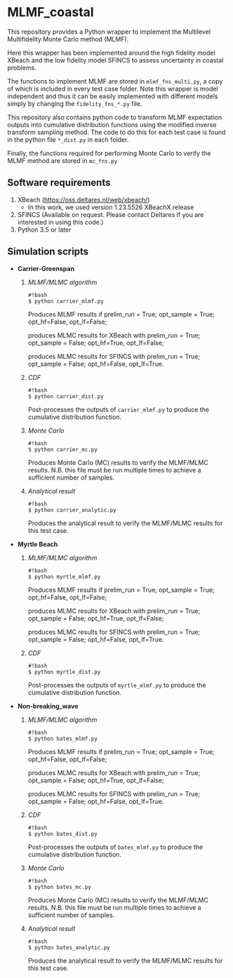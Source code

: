 # MLMF_coastal

This repository provides a Python wrapper to implement the Multilevel Multifidelity Monte Carlo method (MLMF).

Here this wrapper has been implemented around the high fidelity model XBeach and the low fidelity model SFINCS to assess uncertainty in coastal problems.

The functions to implement MLMF are stored in `mlmf_fns_multi.py`, a copy of which is included in every test case folder. Note this wrapper is model independent and thus it can be easily implemented with different models simply by changing the `fidelity_fns_*.py` file.

This repository also contains python code to transform MLMF expectation outputs into cumulative distribution functions using the modified inverse transform sampling method. The code to do this for each test case is found in the python file `*_dist.py` in each folder.

Finally, the functions required for performing Monte Carlo to verify the MLMF method are stored in `mc_fns.py`

Software requirements
-------------------------

1. XBeach (https://oss.deltares.nl/web/xbeach/)
    * In this work, we used version 1.23.5526 XBeachX release
2. SFINCS (Available on request. Please contact Deltares if you are interested in using this code.)
3. Python 3.5 or later


Simulation scripts
------------------

* **Carrier-Greenspan**

   1. _MLMF/MLMC algorithm_
      ```
      #!bash
      $ python carrier_mlmf.py
      ```
      Produces MLMF results if prelim_run = True; opt_sample = True; opt_hf=False, opt_lf=False;
    
      produces MLMC results for XBeach with prelim_run = True; opt_sample = False; opt_hf=True, opt_lf=False;
    
      produces MLMC results for SFINCS with prelim_run = True; opt_sample = False; opt_hf=False, opt_lf=True.
   
   2. _CDF_
      ```
      #!bash
      $ python carrier_dist.py
      ```
      Post-processes the outputs of `carrier_mlmf.py` to produce the cumulative distribution function.

   3. _Monte Carlo_
      ```
      #!bash
      $ python carrier_mc.py
      ```
      Produces Monte Carlo (MC) results to verify the MLMF/MLMC results. N.B. this file must be run multiple times to achieve a sufficient number of samples.
    
   4. _Analytical result_
      ```
      #!bash
      $ python carrier_analytic.py
      ```
      Produces the analytical result to verify the MLMF/MLMC results for this test case.

* **Myrtle Beach**

   1. _MLMF/MLMC algorithm_
      ```
      #!bash
      $ python myrtle_mlmf.py
      ```
      Produces MLMF results if prelim_run = True; opt_sample = True; opt_hf=False, opt_lf=False;
  
      produces MLMC results for XBeach with prelim_run = True; opt_sample = False; opt_hf=True, opt_lf=False;
    
      produces MLMC results for SFINCS with prelim_run = True; opt_sample = False; opt_hf=False, opt_lf=True.
 
   2. _CDF_
      ```
      #!bash
      $ python myrtle_dist.py
      ```
      Post-processes the outputs of `myrtle_mlmf.py` to produce the cumulative distribution function.

* **Non-breaking_wave**

   1. _MLMF/MLMC algorithm_
      ```
      #!bash
      $ python bates_mlmf.py
      ```
      Produces MLMF results if prelim_run = True; opt_sample = True; opt_hf=False, opt_lf=False;
    
      produces MLMC results for XBeach with prelim_run = True; opt_sample = False; opt_hf=True, opt_lf=False;
    
      produces MLMC results for SFINCS with prelim_run = True; opt_sample = False; opt_hf=False, opt_lf=True.
    
   2. _CDF_
      ```
      #!bash
      $ python bates_dist.py
      ```
      Post-processes the outputs of `bates_mlmf.py` to produce the cumulative distribution function.

   3. _Monte Carlo_
      ```
      #!bash
      $ python bates_mc.py
      ```
      Produces Monte Carlo (MC) results to verify the MLMF/MLMC results. N.B. this file must be run multiple times to achieve a sufficient number of samples.

   4. _Analytical result_
      ```
      #!bash
      $ python bates_analytic.py
      ```
      Produces the analytical result to verify the MLMF/MLMC results for this test case.
